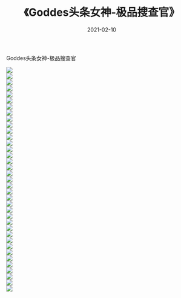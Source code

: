 ﻿---
layout: post
title:  《Goddes头条女神-极品搜查官》
date:   2021-02-10
img: http://img.660000.xyz/Sharelink/网络美图/2021/Goddes头条女神-极品搜查官/000.jpg
categories: [美女, 清纯, 唯美]
---

Goddes头条女神-极品搜查官

  ![](http://img.660000.xyz/Sharelink/网络美图/2021/Goddes头条女神-极品搜查官/001.jpg) <br> ![](http://img.660000.xyz/Sharelink/网络美图/2021/Goddes头条女神-极品搜查官/002.jpg) <br> ![](http://img.660000.xyz/Sharelink/网络美图/2021/Goddes头条女神-极品搜查官/003.jpg) <br> ![](http://img.660000.xyz/Sharelink/网络美图/2021/Goddes头条女神-极品搜查官/004.jpg) <br> ![](http://img.660000.xyz/Sharelink/网络美图/2021/Goddes头条女神-极品搜查官/005.jpg) <br> ![](http://img.660000.xyz/Sharelink/网络美图/2021/Goddes头条女神-极品搜查官/006.jpg) <br> ![](http://img.660000.xyz/Sharelink/网络美图/2021/Goddes头条女神-极品搜查官/007.jpg) <br> ![](http://img.660000.xyz/Sharelink/网络美图/2021/Goddes头条女神-极品搜查官/008.jpg) <br> ![](http://img.660000.xyz/Sharelink/网络美图/2021/Goddes头条女神-极品搜查官/009.jpg) <br> ![](http://img.660000.xyz/Sharelink/网络美图/2021/Goddes头条女神-极品搜查官/010.jpg) <br> ![](http://img.660000.xyz/Sharelink/网络美图/2021/Goddes头条女神-极品搜查官/011.jpg) <br> ![](http://img.660000.xyz/Sharelink/网络美图/2021/Goddes头条女神-极品搜查官/012.jpg) <br> ![](http://img.660000.xyz/Sharelink/网络美图/2021/Goddes头条女神-极品搜查官/013.jpg) <br> ![](http://img.660000.xyz/Sharelink/网络美图/2021/Goddes头条女神-极品搜查官/014.jpg) <br> ![](http://img.660000.xyz/Sharelink/网络美图/2021/Goddes头条女神-极品搜查官/015.jpg) <br> ![](http://img.660000.xyz/Sharelink/网络美图/2021/Goddes头条女神-极品搜查官/016.jpg) <br> ![](http://img.660000.xyz/Sharelink/网络美图/2021/Goddes头条女神-极品搜查官/017.jpg) <br> ![](http://img.660000.xyz/Sharelink/网络美图/2021/Goddes头条女神-极品搜查官/018.jpg) <br> ![](http://img.660000.xyz/Sharelink/网络美图/2021/Goddes头条女神-极品搜查官/019.jpg) <br> ![](http://img.660000.xyz/Sharelink/网络美图/2021/Goddes头条女神-极品搜查官/020.jpg) <br> ![](http://img.660000.xyz/Sharelink/网络美图/2021/Goddes头条女神-极品搜查官/021.jpg) <br> ![](http://img.660000.xyz/Sharelink/网络美图/2021/Goddes头条女神-极品搜查官/022.jpg) <br> ![](http://img.660000.xyz/Sharelink/网络美图/2021/Goddes头条女神-极品搜查官/023.jpg) <br> ![](http://img.660000.xyz/Sharelink/网络美图/2021/Goddes头条女神-极品搜查官/024.jpg) <br> ![](http://img.660000.xyz/Sharelink/网络美图/2021/Goddes头条女神-极品搜查官/025.jpg) <br> ![](http://img.660000.xyz/Sharelink/网络美图/2021/Goddes头条女神-极品搜查官/026.jpg) <br> ![](http://img.660000.xyz/Sharelink/网络美图/2021/Goddes头条女神-极品搜查官/027.jpg) <br> ![](http://img.660000.xyz/Sharelink/网络美图/2021/Goddes头条女神-极品搜查官/028.jpg) <br> ![](http://img.660000.xyz/Sharelink/网络美图/2021/Goddes头条女神-极品搜查官/029.jpg) <br> ![](http://img.660000.xyz/Sharelink/网络美图/2021/Goddes头条女神-极品搜查官/030.jpg) <br> ![](http://img.660000.xyz/Sharelink/网络美图/2021/Goddes头条女神-极品搜查官/031.jpg) <br> ![](http://img.660000.xyz/Sharelink/网络美图/2021/Goddes头条女神-极品搜查官/032.jpg) <br> ![](http://img.660000.xyz/Sharelink/网络美图/2021/Goddes头条女神-极品搜查官/033.jpg) <br> ![](http://img.660000.xyz/Sharelink/网络美图/2021/Goddes头条女神-极品搜查官/034.jpg) <br> ![](http://img.660000.xyz/Sharelink/网络美图/2021/Goddes头条女神-极品搜查官/035.jpg) <br> ![](http://img.660000.xyz/Sharelink/网络美图/2021/Goddes头条女神-极品搜查官/036.jpg) <br> ![](http://img.660000.xyz/Sharelink/网络美图/2021/Goddes头条女神-极品搜查官/037.jpg) <br>